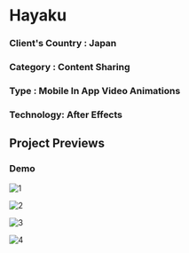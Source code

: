 # Hayaku

### Client's Country : Japan
### Category : Content Sharing
### Type : Mobile In App Video Animations
### Technology: After Effects

## Project Previews

### Demo
![1](https://user-images.githubusercontent.com/59219626/111682531-7e214880-884a-11eb-8c51-9b204457160a.gif)

![2](https://user-images.githubusercontent.com/59219626/111682873-de17ef00-884a-11eb-8cd9-af2afa4124ea.gif)

![3](https://user-images.githubusercontent.com/59219626/111683514-99d91e80-884b-11eb-8b8e-7a5393fd78db.gif)

![4](https://user-images.githubusercontent.com/59219626/111683600-b4ab9300-884b-11eb-8928-c718cf3af6e4.gif)
